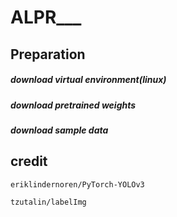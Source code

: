 # ALPR___ 

## Preparation 

##### download virtual environment(linux)


##### download pretrained weights


##### download sample data





## credit
```
eriklindernoren/PyTorch-YOLOv3

tzutalin/labelImg
```
